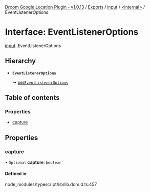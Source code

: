 [Droom Google Location Plugin - v1.0.13](../README.md) / [Exports](../modules.md) / [input](../modules/input.md) / [<internal\>](../modules/input._internal_.md) / EventListenerOptions

# Interface: EventListenerOptions

[input](../modules/input.md).[<internal>](../modules/input._internal_.md).EventListenerOptions

## Hierarchy

- **`EventListenerOptions`**

  ↳ [`AddEventListenerOptions`](input._internal_.AddEventListenerOptions.md)

## Table of contents

### Properties

- [capture](input._internal_.EventListenerOptions.md#capture)

## Properties

### capture

• `Optional` **capture**: `boolean`

#### Defined in

node_modules/typescript/lib/lib.dom.d.ts:457

